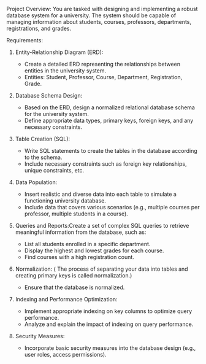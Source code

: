 Project Overview:
You are tasked with designing and implementing a robust database system for a university. The system should be capable of managing information about students, courses, professors, departments, registrations, and grades.

Requirements:

1. Entity-Relationship Diagram (ERD):
   - Create a detailed ERD representing the relationships between entities in the university system.
   - Entities: Student, Professor, Course, Department, Registration, Grade.

2. Database Schema Design:
   - Based on the ERD, design a normalized relational database schema for the university system.
   - Define appropriate data types, primary keys, foreign keys, and any necessary constraints.

3. Table Creation (SQL):
   - Write SQL statements to create the tables in the database according to the schema.
   - Include necessary constraints such as foreign key relationships, unique constraints, etc.

4. Data Population:
   - Insert realistic and diverse data into each table to simulate a functioning university database.
   - Include data that covers various scenarios (e.g., multiple courses per professor, multiple students in a course).

5. Queries and Reports:Create a set of complex SQL queries to retrieve meaningful information from the database, such as:
      - List all students enrolled in a specific department.
      - Display the highest and lowest grades for each course.
      - Find courses with a high registration count.

6. Normalization: ( The process of separating your data into tables and creating primary keys is called normalization.)
   - Ensure that the database is normalized.

7. Indexing and Performance Optimization:
   - Implement appropriate indexing on key columns to optimize query performance.
   - Analyze and explain the impact of indexing on query performance.
8. Security Measures:
   - Incorporate basic security measures into the database design (e.g., user roles, access permissions).

